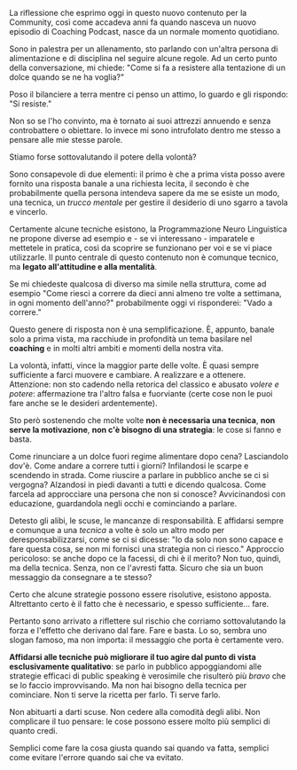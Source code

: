 La riflessione che esprimo oggi in questo nuovo contenuto per la Community, così come accadeva anni fa quando nasceva un nuovo episodio di Coaching Podcast, nasce da un normale momento quotidiano.

Sono in palestra per un allenamento, sto parlando con un'altra persona di alimentazione e di disciplina nel seguire alcune regole.
Ad un certo punto della conversazione, mi chiede: "Come si fa a resistere alla tentazione di un dolce quando se ne ha voglia?"

Poso il bilanciere a terra mentre ci penso un attimo, lo guardo e gli rispondo: "Si resiste."

Non so se l'ho convinto, ma è tornato ai suoi attrezzi annuendo e senza controbattere o obiettare. Io invece mi sono intrufolato dentro me stesso a pensare alle mie stesse parole. 

Stiamo forse sottovalutando il potere della volontà?

Sono consapevole di due elementi: il primo è che a prima vista posso avere fornito una risposta banale a una richiesta lecita, il secondo è che probabilmente quella persona intendeva sapere da me se esiste un modo, una tecnica, un _trucco mentale_ per gestire il desiderio di uno sgarro a tavola e vincerlo.

Certamente alcune tecniche esistono, la Programmazione Neuro Linguistica ne propone diverse ad esempio e - se vi interessano - imparatele e mettetele in pratica, così da scoprire se funzionano per voi e se vi piace utilizzarle. Il punto centrale di questo contenuto non è comunque tecnico, ma **legato all'attitudine e alla mentalità**.

Se mi chiedeste qualcosa di diverso ma simile nella struttura, come ad esempio "Come riesci a correre da dieci anni almeno tre volte a settimana, in ogni momento dell'anno?" probabilmente oggi vi risponderei: "Vado a correre."

Questo genere di risposta non è una semplificazione. È, appunto, banale solo a prima vista, ma racchiude in profondità un tema basilare nel **coaching** e in molti altri ambiti e momenti della nostra vita.

La volontà, infatti, vince la maggior parte delle volte. 
È quasi sempre sufficiente a farci muovere e cambiare. A realizzare e a ottenere.
Attenzione: non sto cadendo nella retorica del classico e abusato _volere e potere_: affermazione tra l'altro falsa e fuorviante (certe cose non le puoi fare anche se le desideri ardentemente).

Sto però sostenendo che molte volte **non è necessaria una tecnica**, **non serve la motivazione**, **non c'è bisogno di una strategia**: le cose si fanno e basta.

Come rinunciare a un dolce fuori regime alimentare dopo cena? Lasciandolo dov'è.
Come andare a correre tutti i giorni? Infilandosi le scarpe e scendendo in strada.
Come riuscire a parlare in pubblico anche se ci si vergogna? Alzandosi in piedi davanti a tutti e dicendo qualcosa.
Come farcela ad approcciare una persona che non si conosce? Avvicinandosi con educazione, guardandola negli occhi e cominciando a parlare.

Detesto gli alibi, le scuse, le mancanze di responsabilità. 
E affidarsi sempre e comunque a una _tecnica_ a volte è solo un altro modo per deresponsabilizzarsi, come se ci si dicesse: "Io da solo non sono capace e fare questa cosa, se non mi fornisci una strategia non ci riesco."
Approccio pericoloso: se anche dopo ce la facessi, di chi è il merito? Non tuo, quindi, ma della tecnica. Senza, non ce l'avresti fatta. Sicuro che sia un buon messaggio da consegnare a te stesso?

Certo che alcune strategie possono essere risolutive, esistono apposta.
Altrettanto certo è il fatto che è necessario, e spesso sufficiente... fare.

Pertanto sono arrivato a riflettere sul rischio che corriamo sottovalutando la forza e l'effetto che derivano dal fare. Fare e basta. 
Lo so, sembra uno slogan famoso, ma non importa: il messaggio che porta è certamente vero.

**Affidarsi alle tecniche può migliorare il tuo agire dal punto di vista esclusivamente qualitativo**: se parlo in pubblico appoggiandomi alle strategie efficaci di public speaking è verosimile che risulterò più _bravo_ che se lo faccio improvvisando. 
Ma non hai bisogno della tecnica per cominciare. Non ti serve la ricetta per farlo. Ti serve farlo.

Non abituarti a darti scuse. 
Non cedere alla comodità degli alibi.
Non complicare il tuo pensare: le cose possono essere molto più semplici di quanto credi.

Semplici come fare la cosa giusta quando sai quando va fatta, semplici come evitare l'errore quando sai che va evitato.





